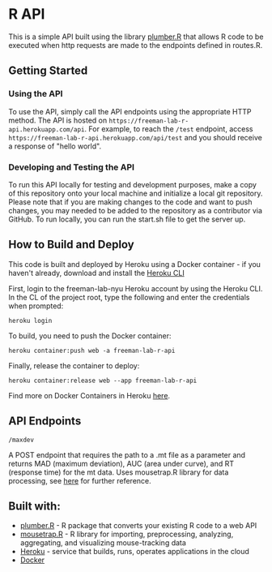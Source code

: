 # R API

This is a simple API built using the library [plumber.R](https://www.rplumber.io/) that allows R code to be executed when http requests are made to the endpoints defined in routes.R.

## Getting Started

### Using the API

To use the API, simply call the API endpoints using the appropriate HTTP method. The API is hosted on ```https://freeman-lab-r-api.herokuapp.com/api```. For example, to reach the ```/test``` endpoint, access ```https://freeman-lab-r-api.herokuapp.com/api/test``` and you should receive a response of "hello world".

### Developing and Testing the API

To run this API locally for testing and development purposes, make a copy of this repository onto your local machine and initialize a local git repository. Please note that if you are making changes to the code and want to push changes, you may needed to be added to the repository as a contributor via GitHub. To run locally, you can run the start.sh file to get the server up.

## How to Build and Deploy

This code is built and deployed by Heroku using a Docker container - if you haven't already, download and install the [Heroku CLI](https://devcenter.heroku.com/articles/heroku-cli)

First, login to the freeman-lab-nyu Heroku account by using the Heroku CLI. In the CL of the project root, type the following and enter the credentials when prompted:
```
heroku login
```

To build, you need to push the Docker container:
```
heroku container:push web -a freeman-lab-r-api
```

Finally, release the container to deploy:
```
heroku container:release web --app freeman-lab-r-api
```

Find more on Docker Containers in Heroku [here](https://devcenter.heroku.com/articles/container-registry-and-runtime).

## API Endpoints

```
/maxdev
```
A POST endpoint that requires the path to a .mt file as a parameter and returns MAD (maximum deviation), AUC (area under curve), and RT (response time) for the mt data. Uses mousetrap.R library for data processing, see [here](https://pascalkieslich.github.io/mousetrap/reference/index.html) for further reference.

## Built with:
* [plumber.R](https://www.rplumber.io/) - R package that converts your existing R code to a web API
* [mousetrap.R](https://github.com/PascalKieslich/mousetrap) - R library for importing, preprocessing, analyzing, aggregating, and visualizing mouse-tracking data
* [Heroku](https://devcenter.heroku.com/) - service that builds, runs, operates applications in the cloud
* [Docker](https://docs.docker.com/)
